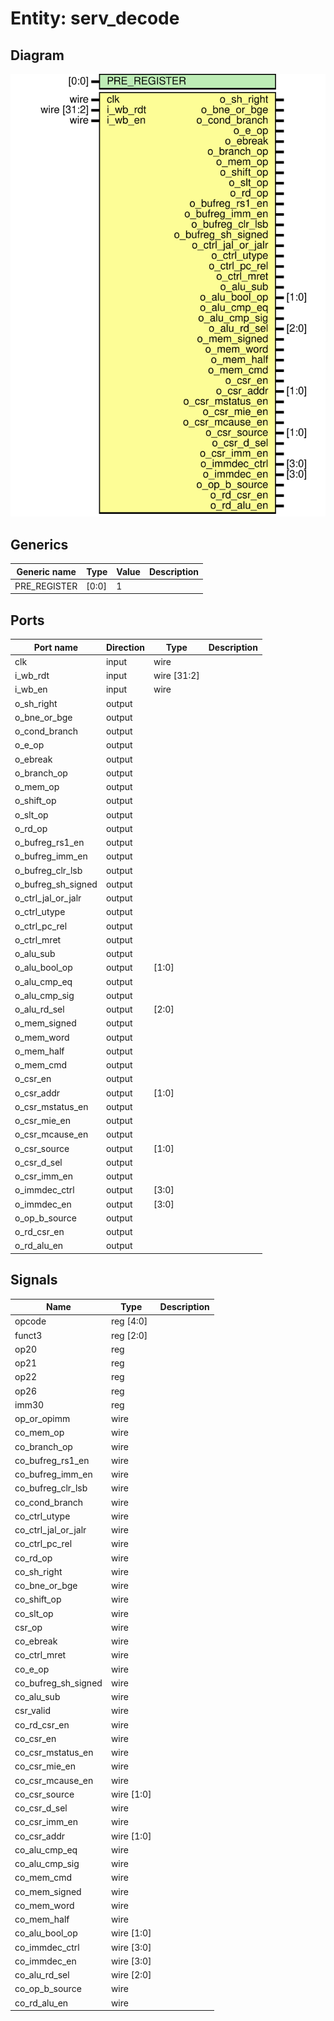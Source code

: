 # Entity: serv_decode
## Diagram
![Diagram](serv_decode.svg "Diagram")
## Generics
| Generic name | Type  | Value | Description |
| ------------ | ----- | ----- | ----------- |
| PRE_REGISTER | [0:0] | 1     |             |
## Ports
| Port name          | Direction | Type        | Description |
| ------------------ | --------- | ----------- | ----------- |
| clk                | input     | wire        |             |
| i_wb_rdt           | input     | wire [31:2] |             |
| i_wb_en            | input     | wire        |             |
| o_sh_right         | output    |             |             |
| o_bne_or_bge       | output    |             |             |
| o_cond_branch      | output    |             |             |
| o_e_op             | output    |             |             |
| o_ebreak           | output    |             |             |
| o_branch_op        | output    |             |             |
| o_mem_op           | output    |             |             |
| o_shift_op         | output    |             |             |
| o_slt_op           | output    |             |             |
| o_rd_op            | output    |             |             |
| o_bufreg_rs1_en    | output    |             |             |
| o_bufreg_imm_en    | output    |             |             |
| o_bufreg_clr_lsb   | output    |             |             |
| o_bufreg_sh_signed | output    |             |             |
| o_ctrl_jal_or_jalr | output    |             |             |
| o_ctrl_utype       | output    |             |             |
| o_ctrl_pc_rel      | output    |             |             |
| o_ctrl_mret        | output    |             |             |
| o_alu_sub          | output    |             |             |
| o_alu_bool_op      | output    | [1:0]       |             |
| o_alu_cmp_eq       | output    |             |             |
| o_alu_cmp_sig      | output    |             |             |
| o_alu_rd_sel       | output    | [2:0]       |             |
| o_mem_signed       | output    |             |             |
| o_mem_word         | output    |             |             |
| o_mem_half         | output    |             |             |
| o_mem_cmd          | output    |             |             |
| o_csr_en           | output    |             |             |
| o_csr_addr         | output    | [1:0]       |             |
| o_csr_mstatus_en   | output    |             |             |
| o_csr_mie_en       | output    |             |             |
| o_csr_mcause_en    | output    |             |             |
| o_csr_source       | output    | [1:0]       |             |
| o_csr_d_sel        | output    |             |             |
| o_csr_imm_en       | output    |             |             |
| o_immdec_ctrl      | output    | [3:0]       |             |
| o_immdec_en        | output    | [3:0]       |             |
| o_op_b_source      | output    |             |             |
| o_rd_csr_en        | output    |             |             |
| o_rd_alu_en        | output    |             |             |
## Signals
| Name                | Type       | Description |
| ------------------- | ---------- | ----------- |
| opcode              | reg [4:0]  |             |
| funct3              | reg [2:0]  |             |
| op20                | reg        |             |
| op21                | reg        |             |
| op22                | reg        |             |
| op26                | reg        |             |
| imm30               | reg        |             |
| op_or_opimm         | wire       |             |
| co_mem_op           | wire       |             |
| co_branch_op        | wire       |             |
| co_bufreg_rs1_en    | wire       |             |
| co_bufreg_imm_en    | wire       |             |
| co_bufreg_clr_lsb   | wire       |             |
| co_cond_branch      | wire       |             |
| co_ctrl_utype       | wire       |             |
| co_ctrl_jal_or_jalr | wire       |             |
| co_ctrl_pc_rel      | wire       |             |
| co_rd_op            | wire       |             |
| co_sh_right         | wire       |             |
| co_bne_or_bge       | wire       |             |
| co_shift_op         | wire       |             |
| co_slt_op           | wire       |             |
| csr_op              | wire       |             |
| co_ebreak           | wire       |             |
| co_ctrl_mret        | wire       |             |
| co_e_op             | wire       |             |
| co_bufreg_sh_signed | wire       |             |
| co_alu_sub          | wire       |             |
| csr_valid           | wire       |             |
| co_rd_csr_en        | wire       |             |
| co_csr_en           | wire       |             |
| co_csr_mstatus_en   | wire       |             |
| co_csr_mie_en       | wire       |             |
| co_csr_mcause_en    | wire       |             |
| co_csr_source       | wire [1:0] |             |
| co_csr_d_sel        | wire       |             |
| co_csr_imm_en       | wire       |             |
| co_csr_addr         | wire [1:0] |             |
| co_alu_cmp_eq       | wire       |             |
| co_alu_cmp_sig      | wire       |             |
| co_mem_cmd          | wire       |             |
| co_mem_signed       | wire       |             |
| co_mem_word         | wire       |             |
| co_mem_half         | wire       |             |
| co_alu_bool_op      | wire [1:0] |             |
| co_immdec_ctrl      | wire [3:0] |             |
| co_immdec_en        | wire [3:0] |             |
| co_alu_rd_sel       | wire [2:0] |             |
| co_op_b_source      | wire       |             |
| co_rd_alu_en        | wire       |             |
